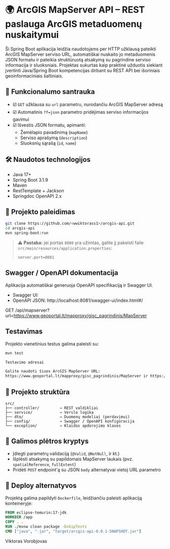 # 🌍 ArcGIS MapServer API – REST paslauga ArcGIS metaduomenų nuskaitymui

Ši Spring Boot aplikacija leidžia naudotojams per HTTP užklausą pateikti ArcGIS MapServer serviso URL, automatiškai nuskaito jo metaduomenis JSON formatu ir pateikia struktūruotą atsakymą su pagrindine serviso informacija ir sluoksniais. Projektas sukurtas kaip praktinė užduotis siekiant įvertinti Java/Spring Boot kompetencijas dirbant su REST API bei išoriniais geoinformaciniais šaltiniais.

## 📌 Funkcionalumo santrauka

- ☑️ `GET` užklausa su `url` parametru, nurodančiu ArcGIS MapServer adresą
- ☑️ Automatinis `?f=json` parametro pridėjimas serviso informacijos gavimui
- ☑️ Išvestis JSON formatu, apimanti:
  - Žemėlapio pavadinimą (`mapName`)
  - Serviso aprašymą (`description`)
  - Sluoksnių sąrašą (`id`, `name`)

## 🛠️ Naudotos technologijos

- Java 17+
- Spring Boot 3.1.9
- Maven
- RestTemplate + Jackson
- Springdoc OpenAPI 2.x

## 🚀 Projekto paleidimas

```bash
git clone https://github.com/<wwiktorass1>/arcgis-api.git
cd arcgis-api
mvn spring-boot:run

```
> ⚠️ **Pastaba:** jei portas `8080` yra užimtas, galite jį pakeisti faile `src/main/resources/application.properties`:
> 
> ```properties
> server.port=8081
> ```


## Swagger / OpenAPI dokumentacija
Aplikacija automatiškai generuoja OpenAPI specifikaciją ir Swagger UI.
- Swagger UI: 
- OpenAPI JSON: 
http://localhost:8081/swagger-ui/index.html#/


GET /api/mapserver?url=https://www.geoportal.lt/mapproxy/gisc_pagrindinis/MapServer

## Testavimas

Projekto vienetinius testus galima paleisti su:
```bash
mvn test

Testavimo adresai

Galite naudoti šiuos ArcGIS MapServer URL: 
https://www.geoportal.lt/mapproxy/gisc_pagrindinis/MapServer ir https://www.geoportal.lt/mapproxy/nzt_ort10lt_2024_2026/MapServer

```

## 📁 Projekto struktūra

```
src/
├── controller/         → REST valdikliai
├── service/            → Verslo logika
├── dto/                → Duomenų modeliai (perdavimui)
├── config/             → Swagger / OpenAPI konfigūracija
└── exception/          → Klaidos apdorojimo klasės
```


## 🚀 Galimos plėtros kryptys

- Įdiegti parametrų validaciją (`@Valid`, `@NotNull`, ir kt.)
- Išplėsti atsakymą su papildomais MapServer laukais (pvz. `spatialReference`, `fullExtent`)
- Pridėti `POST` endpoint'ą su JSON `body` alternatyvai vietoj URL parametro

## 🐳 Deploy alternatyvos

Projektą galima papildyti `Dockerfile`, leidžiančiu paleisti aplikaciją konteineryje:

```dockerfile
FROM eclipse-temurin:17-jdk
WORKDIR /app
COPY . .
RUN ./mvnw clean package -DskipTests
CMD ["java", "-jar", "target/arcgis-api-0.0.1-SNAPSHOT.jar"]
```



Viktoras Vorobjovas



